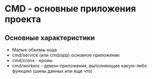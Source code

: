 # CMD - основные приложения проекта

## Основные характеристики

- Малые объемы кода
- cmd/service (или cmd/app) основное приложение
- cmd/crons - кроны
- cmd/workers - демон-приложения, выполняющие какую-либо функцию (шины данных или еще что)

